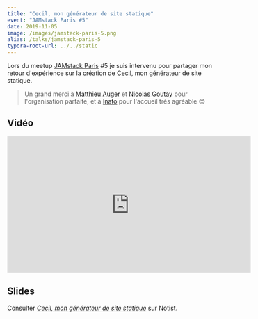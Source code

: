 ```yaml
---
title: "Cecil, mon générateur de site statique"
event: "JAMstack Paris #5"
date: 2019-11-05
image: /images/jamstack-paris-5.png
alias: /talks/jamstack-paris-5
typora-root-url: ../../static
---
```


Lors du meetup [JAMstack Paris](https://jamstack.paris) #5 je suis intervenu pour partager mon retour d'expérience sur la création de [Cecil](https://cecil.app), mon générateur de site statique.

<!--break-->

> Un grand merci à [Matthieu Auger](https://twitter.com/matthieuauger) et [Nicolas Goutay](https://twitter.com/phacks) pour l'organisation parfaite, et à [Inato](https://twitter.com/inatohealth) pour l'accueil très agréable 😊

## Vidéo

<div class="video-wrapper">
    <iframe width="560" height="315" src="https://www.youtube.com/embed/FTpBS7g7YnI" frameborder="0" allow="accelerometer; autoplay; encrypted-media; gyroscope; picture-in-picture" allowfullscreen></iframe>
</div>

## Slides

<p data-notist="aligny/a0sRr4">Consulter <a href="https://noti.st/aligny/a0sRr4"><em>Cecil, mon générateur de site statique</em></a> sur Notist.</p>
<script async src="https://on.notist.cloud/embed/002.js"></script>

